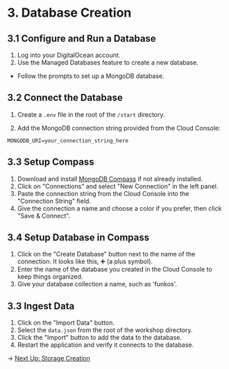 # 3. Database Creation

## 3.1 Configure and Run a Database

1. Log into your DigitalOcean account.
2. Use the Managed Databases feature to create a new database.
- Follow the prompts to set up a MongoDB database.

## 3.2 Connect the Database

1. Create a `.env` file in the root of the `/start` directory.

2. Add the MongoDB connection string provided from the Cloud Console:

```
MONGODB_URI=your_connection_string_here
```
## 3.3 Setup Compass

1. Download and install [MongoDB Compass](https://www.mongodb.com/products/compass) if not already installed.
2. Click on "Connections" and select "New Connection" in the left panel.
3. Paste the connection string from the Cloud Console into the "Connection String" field.
4. Give the connection a name and choose a color if you prefer, then click "Save & Connect".

## 3.4 Setup Database in Compass

1. Click on the "Create Database" button next to the name of the connection. It looks like this, ➕ (a plus symbol).
2. Enter the name of the database you created in the Cloud Console to keep things organized.
3. Give your database collection a name, such as 'funkos'.

## 3.3 Ingest Data

1. Click on the "Import Data" button.
2. Select the `data.json` from the root of the workshop directory.
3. Click the "Import" button to add the data to the database.
4. Restart the application and verify it connects to the database.

→ [Next Up: Storage Creation](STORAGE.md)